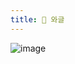 ```yaml
---
title: 📁 와글
---
```

![image](https://gist.github.com/user-attachments/assets/1c548f8e-4587-481e-8a1e-ac7f90292e27)